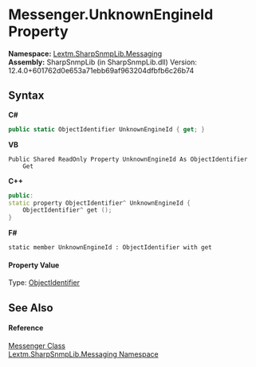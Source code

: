 # Messenger.UnknownEngineId Property 
 

**Namespace:**&nbsp;<a href="N_Lextm_SharpSnmpLib_Messaging">Lextm.SharpSnmpLib.Messaging</a><br />**Assembly:**&nbsp;SharpSnmpLib (in SharpSnmpLib.dll) Version: 12.4.0+601762d0e653a71ebb69af963204dfbfb6c26b74

## Syntax

**C#**<br />
``` C#
public static ObjectIdentifier UnknownEngineId { get; }
```

**VB**<br />
``` VB
Public Shared ReadOnly Property UnknownEngineId As ObjectIdentifier
	Get
```

**C++**<br />
``` C++
public:
static property ObjectIdentifier^ UnknownEngineId {
	ObjectIdentifier^ get ();
}
```

**F#**<br />
``` F#
static member UnknownEngineId : ObjectIdentifier with get

```


#### Property Value
Type: <a href="T_Lextm_SharpSnmpLib_ObjectIdentifier">ObjectIdentifier</a>

## See Also


#### Reference
<a href="T_Lextm_SharpSnmpLib_Messaging_Messenger">Messenger Class</a><br /><a href="N_Lextm_SharpSnmpLib_Messaging">Lextm.SharpSnmpLib.Messaging Namespace</a><br />